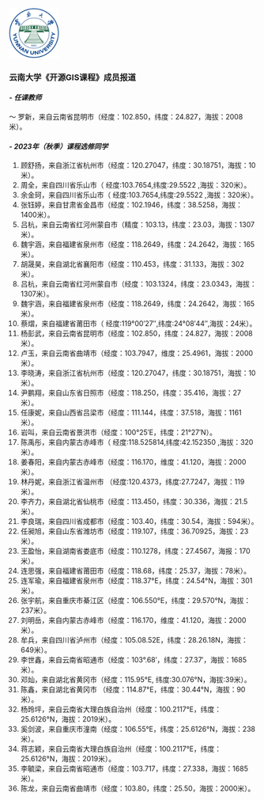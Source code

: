 <!-- <div align='center'> -->
<img src="../ynu_logo.png" width="20%" height="20%">
<!-- </div> -->

### **云南大学《开源GIS课程》成员报道**
#### - **_任课教师_**
～ 罗新，来自云南省昆明市（经度：102.850，纬度：24.827，海拔：2008米）。

#### - **_2023年（秋季）课程选修同学_**
1. 顾舒扬，来自浙江省杭州市（经度：120.27047，纬度：30.18751，海拔：10米）。        
2. 周全，来自四川省乐山市（ 经度:103.7654,纬度:29.5522 ,海拔：320米）。    
3. 余金珂，来自四川省乐山市（ 经度:103.7654,纬度:29.5522 ,海拔：320米）。     
4. 张钰婷，来自甘肃省金昌市（经度：102.1946，纬度：38.5258，海拔：1400米）。     
5. 吕杭，来自云南省红河州蒙自市（精度：103.13，纬度：23.03，海拔：1307米）。        
6. 魏宇涵，来自福建省泉州市（经度：118.2649，纬度：24.2642，海拔：165米）。    
7. 胡晟昊，来自湖北省襄阳市（经度：110.453，纬度：31.133，海拔：302米）。     
8. 吕杭，来自云南省红河州蒙自市（经度：103.1324，纬度：23.0343，海拔：1307米）。          
9. 魏宇涵，来自福建省泉州市（经度：118.2649，纬度：24.2642，海拔：165米）。      
10. 蔡熠，来自福建省莆田市（ 经度:119°00′27″,纬度:24°08′44″,海拔：24米）。    
11. 杨彭武，来自云南省昆明市（经度：102.850，纬度：24.827，海拔：2008米）。    
12. 卢玉，来自云南省曲靖市（经度：103.7947，维度：25.4961，海拔：2000米）。    
13. 李晓涛，来自浙江省杭州市（经度：120.27047，纬度：30.18751，海拔：10米）。       
14. 尹鹏翔，来自山东省日照市（经度：118.250，纬度：35.416，海拔：27米）。     
15. 任康妮，来自山西省吕梁市（经度：111.144，纬度：37.518，海拔：1161米）。    
16. 岩叫，来自云南省景洪市（经度：100°25′E，纬度：21°27′N）。      
17. 陈禹彤，来自内蒙古赤峰市（ 经度:118.525814,纬度:42.152350 ,海拔：320米）。    
18. 姜春阳，来自内蒙古赤峰市（经度：116.170，维度：41.120，海拔：2000米）。    
19. 林丹妮，来自浙江省温州市 （经度:120.4373，纬度:27.7247，海拔：119米）。       
20. 李齐力，来自湖北省仙桃市（经度：113.450，纬度：30.336，海拔：21.5米）。            
21. 李良瑞，来自四川省成都市（经度：103.40，纬度：30.54，海拔：594米）。    
22. 任昶旭，来自山东省潍坊市（经度：119.107，纬度：36.70925，海拔：23米）。    
23. 王盈怡，来自湖南省娄底市（经度：110.1278，纬度：27.4567，海报：170米）。     
24. 连思强，来自福建省莆田市（经度：118.68，纬度：25.37，海拔：78米）。    
25. 连军瑜，来自福建省泉州市（经度：118.37°E，纬度：24.54°N，海拔：301米）。    
26. 张宇航，来自重庆市綦江区（经度：106.550°E，纬度：29.570°N，海拔：237米）。    
27. 刘明岳，来自内蒙古赤峰市（经度：116.170，维度：41.120，海拔：2000米）。    
28. 牟兵，来自四川省泸州市（经度：105.08.52E，纬度：28.26.18N，海拔：649米）。    
29. 李世鑫，来自云南省昭通市（经度：103°.68′，纬度：27.37′，海拔：1685米）。    
30. 邓灿，来自湖北省黄冈市（经度：115.95°E, 纬度:30.076°N，海拔:39米）。   
31. 陈鑫，来自湖北省黄冈市 （经度：114.87°E，纬度：30.44°N，海拔：90米）。  
32. 杨玲坪，来自云南省大理白族自治州（经度：100.2117°E，纬度：25.6126°N，海拔：2019米）。     
33. 奚剑波，来自重庆市潼南（经度：106.55°E，纬度：25.6126°N，海拔：238米）。    
34. 蒋志颖，来自云南省大理白族自治州（经度：100.2117°E，纬度：25.6126°N，海拔：2019米）。    
35. 李毓梁，来自云南省昭通市（经度：103.717，纬度：27.338，海拔：1685米）。     
36. 陈龙，来自云南省曲靖市（经度：103.80，纬度：25.50，海拔：2000米）。


